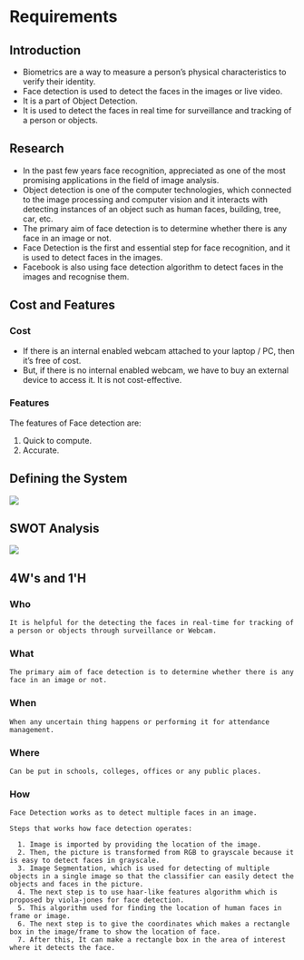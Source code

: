 ﻿# Requirements

## Introduction

-   Biometrics are a way to measure a person’s physical characteristics to verify their identity.
-   Face detection is used to detect the faces in the images or live video.
-   It is a part of Object Detection.
-   It is used to detect the faces in real time for surveillance and tracking of a person or objects.

## Research

-   In the past few years face recognition, appreciated as one of the most promising applications in the field of image analysis. 
-   Object detection is one of the computer technologies, which connected to the image processing and computer vision and it interacts with detecting instances of an object such     as human faces, building, tree, car, etc. 
-   The primary aim of face detection is to determine whether there is any face in an image or not.
-   Face Detection is the first and essential step for face recognition, and it is used to detect faces in the images.
-   Facebook is also using face detection algorithm to detect faces in the images and recognise them.

## Cost and Features

### Cost

-   If there is an internal enabled webcam attached to your laptop / PC, then it’s free of cost.
-   But, if there is no internal enabled webcam, we have to buy an external device to access it. It is not cost-effective.

### Features

 The features of Face detection are:

 1. Quick to compute.
 2. Accurate.

## Defining the System

![](Block.png)

## SWOT Analysis

![](SWOT.png)

## 4W's and 1'H

  ### Who

    It is helpful for the detecting the faces in real-time for tracking of a person or objects through surveillance or Webcam.

  ### What

    The primary aim of face detection is to determine whether there is any face in an image or not.

  ### When

    When any uncertain thing happens or performing it for attendance management.

  ### Where

    Can be put in schools, colleges, offices or any public places.

  ### How

    Face Detection works as to detect multiple faces in an image. 

    Steps that works how face detection operates:

      1. Image is imported by providing the location of the image.
      2. Then, the picture is transformed from RGB to grayscale because it is easy to detect faces in grayscale.
      3. Image Segmentation, which is used for detecting of multiple objects in a single image so that the classifier can easily detect the objects and faces in the picture.
      4. The next step is to use haar-like features algorithm which is proposed by viola-jones for face detection.
      5. This algorithm used for finding the location of human faces in frame or image.
      6. The next step is to give the coordinates which makes a rectangle box in the image/frame to show the location of face.
      7. After this, It can make a rectangle box in the area of interest where it detects the face.
